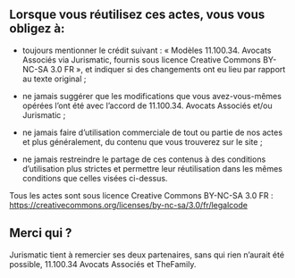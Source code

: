 Lorsque vous réutilisez ces actes, vous vous obligez à:
----
- toujours mentionner le crédit suivant : « Modèles 11.100.34. Avocats Associés via Jurismatic, fournis sous licence Creative Commons BY-NC-SA 3.0 FR », et indiquer si des changements ont eu lieu par rapport au texte original ;
- ne jamais suggérer que les modifications que vous avez-vous-mêmes opérées l’ont été avec l’accord de 11.100.34. Avocats Associés et/ou Jurismatic ;
- ne jamais faire d’utilisation commerciale de tout ou partie de nos actes et plus généralement, du contenu que vous trouverez sur le site ;

- ne jamais restreindre le partage de ces contenus à des conditions d’utilisation plus strictes et permettre leur réutilisation dans les mêmes conditions que celles visées ci-dessus.

Tous les actes sont sous licence Creative Commons BY-NC-SA 3.0 FR : https://creativecommons.org/licenses/by-nc-sa/3.0/fr/legalcode


Merci qui ?
----
Jurismatic tient à remercier ses deux partenaires, sans qui rien n’aurait été possible, 11.100.34 Avocats Associés et TheFamily.